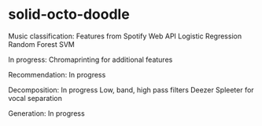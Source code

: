 # solid-octo-doodle
Music classification:
  Features from Spotify Web API
  Logistic Regression
  Random Forest
  SVM
  
  In progress:
    Chromaprinting for additional features
    
Recommendation:
  In progress
  
Decomposition:
  In progress
  Low, band, high pass filters
  Deezer Spleeter for vocal separation

Generation:
  In progress
